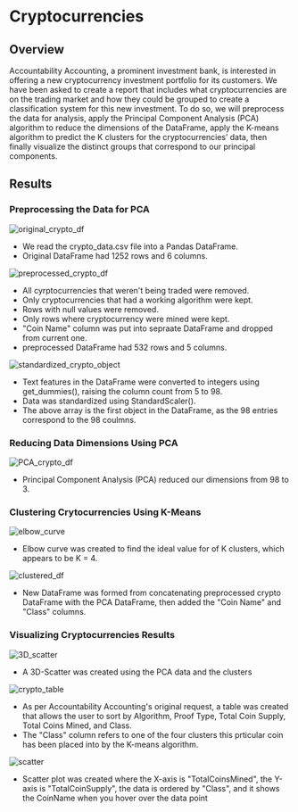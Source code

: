 # Cryptocurrencies

## Overview
Accountability Accounting, a prominent investment bank, is interested in offering a new cryptocurrency investment portfolio for its customers. We have been asked to create a report that includes what cryptocurrencies are on the trading market and how they could be grouped to create a classification system for this new investment. To do so, we will preprocess the data for analysis, apply the Principal Component Analysis (PCA) algorithm to reduce the dimensions of the DataFrame, apply the K-means algorithm to predict the K clusters for the cryptocurrencies’ data, then finally visualize the distinct groups that correspond to our  principal components.

## Results

### Preprocessing the Data for PCA
![original_crypto_df](https://user-images.githubusercontent.com/99751636/177620366-25e8668e-a579-47a7-9f62-1dc2d2b2bd3c.png)

* We read the crypto_data.csv file into a Pandas DataFrame.
* Original DataFrame had 1252 rows and 6 columns.

![preprocessed_crypto_df](https://user-images.githubusercontent.com/99751636/177620591-15982b11-31c7-416e-bb5c-70c1f3b73b48.png)

* All cyrptocurrencies that weren't being traded were removed.
* Only cryptocurrencies that had a working algorithm were kept.
* Rows with null values were removed.
* Only rows where cryptocurrency were mined were kept.
* "Coin Name" column was put into sepraate DataFrame and dropped from current one.
* preprocessed DataFrame had 532 rows and 5 columns.

![standardized_crypto_object](https://user-images.githubusercontent.com/99751636/177621301-301430e6-8f48-4388-935b-9582006256fb.png)

* Text features in the DataFrame were converted to integers using get_dummies(), raising the column count from 5 to 98.
* Data was standardized using StandardScaler(). 
* The above array is the first object in the DataFrame, as the 98 entries correspond to the 98 coulmns.

### Reducing Data Dimensions Using PCA

![PCA_crypto_df](https://user-images.githubusercontent.com/99751636/177622027-46c95119-e21b-4451-97e4-2b391a71807e.png)

* Principal Component Analysis (PCA) reduced our dimensions from 98 to 3.

### Clustering Crytocurrencies Using K-Means

![elbow_curve](https://user-images.githubusercontent.com/99751636/177622484-bcd6812a-0546-4984-8adc-b7a91ab2839c.png)

* Elbow curve was created to find the ideal value for of K clusters, which appears to be K = 4.

![clustered_df](https://user-images.githubusercontent.com/99751636/177623162-f9d42997-10f3-4be1-96d6-69fd25035d8e.png)

* New DataFrame was formed from concatenating preprocessed crypto DataFrame with the PCA DataFrame, then added the "Coin Name" and "Class" columns.

### Visualizing Cryptocurrencies Results

![3D_scatter](https://user-images.githubusercontent.com/99751636/177623518-19ae51b6-833e-4017-ad93-30336249d9ef.png)

* A 3D-Scatter was created using the PCA data and the clusters

![crypto_table](https://user-images.githubusercontent.com/99751636/177623644-6b876658-570d-4a27-9fbf-9527cfb47236.png)

* As per Accountability Accounting's original request, a table was created that allows the user to sort by Algorithm, Proof Type, Total Coin Supply, Total Coins Mined, and Class. 
* The "Class" column refers to one of the four clusters this prticular coin has been placed into by the K-means algorithm.

![scatter](https://user-images.githubusercontent.com/99751636/177624303-84eaf5c3-3f25-46d4-bc04-fc811f80333f.png)

* Scatter plot was created where the X-axis is "TotalCoinsMined", the Y-axis is "TotalCoinSupply", the data is ordered by "Class", and it shows the CoinName when you hover over the data point
